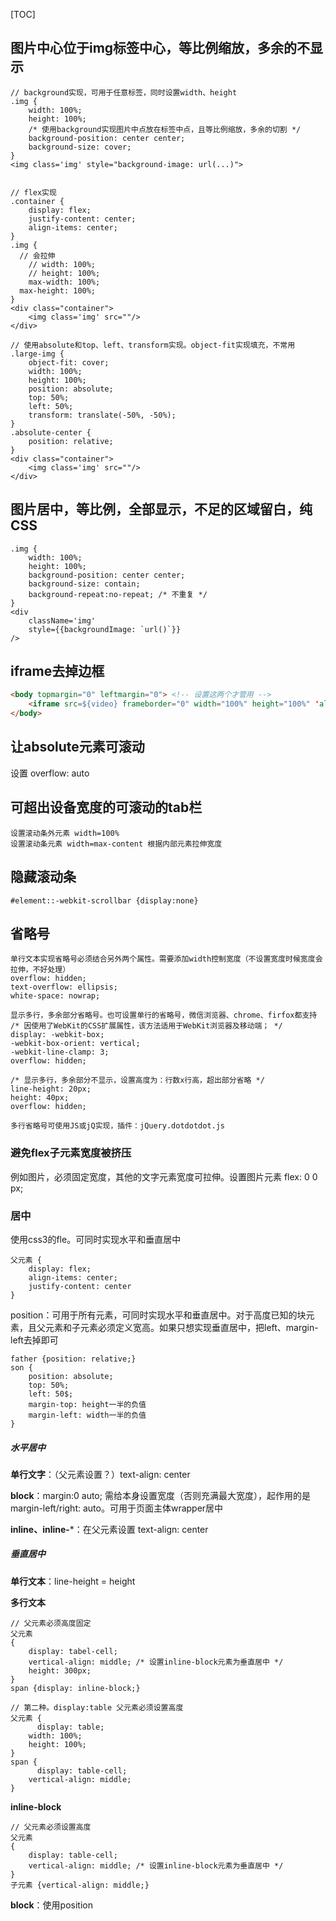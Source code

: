 [TOC]

## 图片中心位于img标签中心，等比例缩放，多余的不显示

```
// background实现，可用于任意标签，同时设置width、height
.img {
    width: 100%;
    height: 100%;
    /* 使用background实现图片中点放在标签中点，且等比例缩放，多余的切割 */
    background-position: center center;
    background-size: cover;
}
<img class='img' style="background-image: url(...)">


// flex实现
.container {
    display: flex;
    justify-content: center;
    align-items: center;
}
.img {
  // 会拉伸
	// width: 100%; 
	// height: 100%;
	max-width: 100%;
  max-height: 100%;
}
<div class="container">
	<img class='img' src=""/>
</div>

// 使用absolute和top、left、transform实现。object-fit实现填充，不常用
.large-img {
    object-fit: cover;
    width: 100%;
    height: 100%;
    position: absolute;
    top: 50%;
    left: 50%;
    transform: translate(-50%, -50%);
}
.absolute-center {
    position: relative;
}
<div class="container">
	<img class='img' src=""/>
</div>
```

## 图片居中，等比例，全部显示，不足的区域留白，纯CSS

```
.img {
    width: 100%;
    height: 100%;
    background-position: center center;
    background-size: contain;
    background-repeat:no-repeat; /* 不重复 */
}
<div
	className='img'
	style={{backgroundImage: `url()`}}
/>
```

## iframe去掉边框

```html
<body topmargin="0" leftmargin="0"> <!-- 设置这两个才管用 -->
    <iframe src=${video} frameborder="0" width="100%" height="100%" 'allowfullscreen'/>
</body>
```

## 让absolute元素可滚动

设置 overflow: auto

## 可超出设备宽度的可滚动的tab栏

```
设置滚动条外元素 width=100%
设置滚动条元素 width=max-content 根据内部元素拉伸宽度
```

## 隐藏滚动条

```
#element::-webkit-scrollbar {display:none}
```

## 省略号

```
单行文本实现省略号必须结合另外两个属性。需要添加width控制宽度（不设置宽度时候宽度会拉伸，不好处理）
overflow: hidden;
text-overflow: ellipsis;
white-space: nowrap;

显示多行，多余部分省略号。也可设置单行的省略号，微信浏览器、chrome、firfox都支持
/* 因使用了WebKit的CSS扩展属性，该方法适用于WebKit浏览器及移动端； */
display: -webkit-box;
-webkit-box-orient: vertical;
-webkit-line-clamp: 3;
overflow: hidden;

/* 显示多行，多余部分不显示，设置高度为：行数x行高，超出部分省略 */
line-height: 20px;
height: 40px;
overflow: hidden;

多行省略号可使用JS或jQ实现，插件：jQuery.dotdotdot.js
```

### 避免flex子元素宽度被挤压

例如图片，必须固定宽度，其他的文字元素宽度可拉伸。设置图片元素 flex: 0 0 px;

### 居中

使用css3的fle。可同时实现水平和垂直居中

```
父元素 {
    display: flex;
    align-items: center;
    justify-content: center
}
```

position：可用于所有元素，可同时实现水平和垂直居中。对于高度已知的块元素，且父元素和子元素必须定义宽高。如果只想实现垂直居中，把left、margin-left去掉即可

```
father {position: relative;}
son {
	position: absolute;
	top: 50%;
	left: 50$;
	margin-top: height一半的负值
	margin-left: width一半的负值
}
```

##### 水平居中

**单行文字**：（父元素设置？）text-align: center

**block**：margin:0 auto; 需给本身设置宽度（否则充满最大宽度），起作用的是margin-left/right: auto。可用于页面主体wrapper居中

**inline、inline-***：在父元素设置 text-align: center

##### 垂直居中

**单行文本**：line-height = height

**多行文本**

```
// 父元素必须高度固定
父元素
{
	display: tabel-cell;
	vertical-align: middle; /* 设置inline-block元素为垂直居中 */
	height: 300px;
}
span {display: inline-block;}

// 第二种。display:table 父元素必须设置高度
父元素 {
	  display: table;
    width: 100%;
    height: 100%;
}
span {
	  display: table-cell;
    vertical-align: middle;
}
```

**inline-block**

```
// 父元素必须设置高度
父元素
{
	display: table-cell;
	vertical-align: middle; /* 设置inline-block元素为垂直居中 */
}
子元素 {vertical-align: middle;}
```

**block**：使用position  